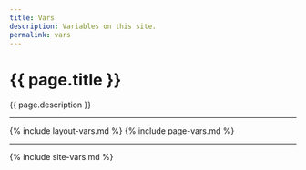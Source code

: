 ```yaml
---
title: Vars
description: Variables on this site.
permalink: vars
---
```


# {{ page.title }}

{{ page.description }}

---

{% include layout-vars.md %}
{% include page-vars.md %}

---

{% include site-vars.md %}